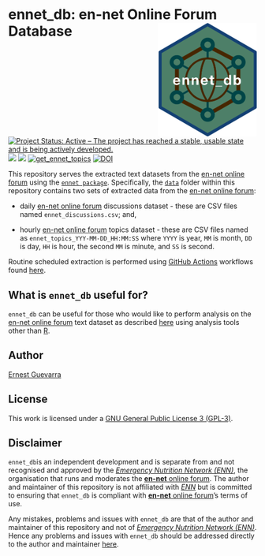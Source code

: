 
<!-- README.md is generated from README.Rmd. Please edit that file -->

# ennet_db: en-net Online Forum Database <img src="ennet_db.png" width="200px" align="right" />

<!-- badges: start -->

[![Project Status: Active – The project has reached a stable, usable
state and is being actively
developed.](https://www.repostatus.org/badges/latest/active.svg)](https://www.repostatus.org/#active)
![](https://img.shields.io/badge/version-prerelease-orange)
[![](https://img.shields.io/badge/license-GPLv3-blue)](https://github.com/katilingban/ennet_db/blob/master/LICENSE.md)
[![get_ennet_topics](https://github.com/katilingban/ennet_db/actions/workflows/get-ennet-topics.yml/badge.svg)](https://github.com/katilingban/ennet_db/actions/workflows/get-ennet-topics.yml)
[![DOI](https://zenodo.org/badge/324514598.svg)](https://zenodo.org/badge/latestdoi/324514598)
<!-- badges: end -->

This repository serves the extracted text datasets from the [en-net
online forum](https://www.en-net.org) using the
[`ennet package`](https://katilingban.io/ennet/). Specifically, the
[`data`](https://github.com/katilingban/ennet_db/tree/main/data) folder
within this repository contains two sets of extracted data from the
[en-net online forum](https://www.en-net.org):

-   daily [en-net online forum](https://www.en-net.org) discussions
    dataset - these are CSV files named `ennet_discussions.csv`; and,

-   hourly [en-net online forum](https://www.en-net.org) topics
    dataset - these are CSV files named as
    `ennet_topics_YYY-MM-DD_HH:MM:SS` where `YYYY` is year, `MM` is
    month, `DD` is day, `HH` is hour, the second `MM` is minute, and
    `SS` is second.

Routine scheduled extraction is performed using [GitHub
Actions](https://github.com/katilingban/ennet_db/actions) workflows
found
[here](https://github.com/katilingban/ennet_db/tree/main/.github/workflows).

## What is `ennet_db` useful for?

`ennet_db` can be useful for those who would like to perform analysis on
the [en-net online forum](https://www.en-net.org) text dataset as
described [here](https://katilingban.io/ennet/) using analysis tools
other than [R](https://cran.r-project.org).

## Author

[Ernest Guevarra](https://ernest.guevarra.io)

## License

This work is licensed under a [GNU General Public License 3
(GPL-3)](https://github.com/katilingban/ennet_db/blob/master/LICENSE.md).

## Disclaimer

`ennet_db`is an independent development and is separate from and not
recognised and approved by the *[Emergency Nutrition Network
(ENN)](https://www.ennonline.net)*, the organisation that runs and
moderates the [**en-net** online forum](https://www.en-net.org). The
author and maintainer of this repository is not affiliated with
*[ENN](https://www.ennonline.net)* but is committed to ensuring that
`ennet_db` is compliant with [**en-net** online
forum](https://www.en-net.org)’s terms of use.

Any mistakes, problems and issues with `ennet_db` are that of the author
and maintainer of this repository and not of *[Emergency Nutrition
Network (ENN)](https://www.ennonline.net)*. Hence any problems and
issues with `ennet_db` should be addressed directly to the author and
maintainer [here](https://github.com/katilingban/ennet_db/issues).
